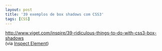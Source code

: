 ```yaml
---
layout: post
title: '39 exemplos de box shadows com CSS3'
tags: [CSS]
---
```


<http://www.viget.com/inspire/39-ridiculous-things-to-do-with-css3-box-shadows><br>
(via [Inspect Element](http://inspectelement.com/snippets/39-ridiculous-things-to-do-with-css3-box-shadows))
